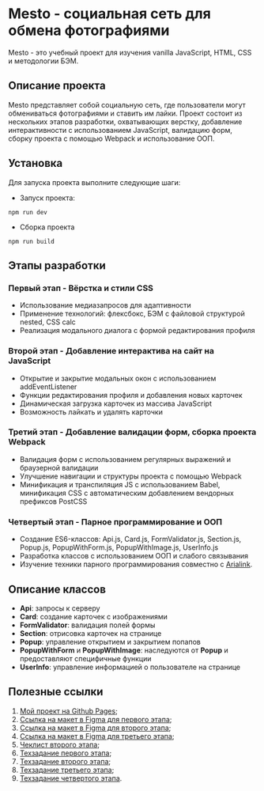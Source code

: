 # Mesto - социальная сеть для обмена фотографиями

Mesto - это учебный проект для изучения vanilla JavaScript, HTML, CSS и методологии БЭМ.

## Описание проекта

Mesto представляет собой социальную сеть, где пользователи могут обмениваться фотографиями и ставить им лайки. Проект состоит из нескольких этапов разработки, охватывающих верстку, добавление интерактивности с использованием JavaScript, валидацию форм, сборку проекта с помощью Webpack и использование ООП.

## Установка

Для запуска проекта выполните следующие шаги:

- Запуск проекта:

`npm run dev`

- Сборка проекта

`npm run build`

## Этапы разработки

### Первый этап - Вёрстка и стили CSS

- Использование медиазапросов для адаптивности
- Применение технологий: флексбокс, БЭМ с файловой структурой nested, CSS calc
- Реализация модального диалога с формой редактирования профиля

### Второй этап - Добавление интерактива на сайт на JavaScript

- Открытие и закрытие модальных окон с использованием addEventListener
- Функции редактирования профиля и добавления новых карточек
- Динамическая загрузка карточек из массива JavaScript
- Возможность лайкать и удалять карточки

### Третий этап - Добавление валидации форм, сборка проекта Webpack

- Валидация форм с использованием регулярных выражений и браузерной валидации
- Улучшение навигации и структуры проекта с помощью Webpack
- Минификация и транспиляция JS с использованием Babel, минификация CSS с автоматическим добавлением вендорных префиксов PostCSS

### Четвертый этап - Парное программирование и ООП

- Создание ES6-классов: Api.js, Сard.js, FormValidator.js, Section.js, Popup.js, PopupWithForm.js, PopupWithImage.js, UserInfo.js
- Разработка классов с использованием ООП и слабого связывания
- Изучение техники парного программирования совместно с [Arialink](https://github.com/Aria1ink).

## Описание классов

- **Api**: запросы к серверу
- **Card**: создание карточек с изображениями
- **FormValidator**: валидация полей формы
- **Section**: отрисовка карточек на странице
- **Popup**: управление открытием и закрытием попапов
- **PopupWithForm** и **PopupWithImage**: наследуются от **Popup** и предоставляют специфичные функции
- **UserInfo**: управление информацией о пользователе на странице

## Полезные ссылки

1. [Мой проект на Github Pages](https://margo-yunanova.github.io/mesto-project);
1. [Ссылка на макет в Figma для первого этапа](https://www.figma.com/file/2cn9N9jSkmxD84oJik7xL7/JavaScript.-Sprint-4?node-id=28212%3A155);
1. [Ссылка на макет в Figma для второго этапа](https://www.figma.com/file/bjyvbKKJN2naO0ucURl2Z0/JavaScript.-Sprint-5);
1. [Ссылка на макет в Figma для третьего этапа](https://www.figma.com/file/kRVLKwYG3d1HGLvh7JFWRT/JavaScript.-Sprint-6?node-id=0%3A1);
1. [Чеклист второго этапа](https://code.s3.yandex.net/web-developer/checklists-pdf/web-plus/checklist-4.pdf);
1. [Техзадание первого этапа](https://code.s3.yandex.net/web-plus/static/second-month/mesto-project/index.html);
1. [Техзадание второго этапа](https://code.s3.yandex.net/web-plus/static/third-month/mesto-project/index.html);
1. [Техзадание третьего этапа](https://code.s3.yandex.net/web-developer/checklists-pdf/web-plus/checklist-8.pdf);
1. [Техзадание четвертого этапа](https://code.s3.yandex.net/web-developer/checklists-pdf/web-plus/checklist-10.pdf).

